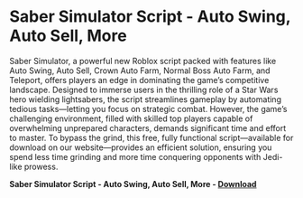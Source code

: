 <h1>Saber Simulator Script - Auto Swing, Auto Sell, More</h1>

Saber Simulator, a powerful new Roblox script packed with features like Auto Swing, Auto Sell, Crown Auto Farm, Normal Boss Auto Farm, and Teleport, offers players an edge in dominating the game’s competitive landscape. Designed to immerse users in the thrilling role of a Star Wars hero wielding lightsabers, the script streamlines gameplay by automating tedious tasks—letting you focus on strategic combat. However, the game’s challenging environment, filled with skilled top players capable of overwhelming unprepared characters, demands significant time and effort to master. To bypass the grind, this free, fully functional script—available for download on our website—provides an efficient solution, ensuring you spend less time grinding and more time conquering opponents with Jedi-like prowess.

**Saber Simulator Script - Auto Swing, Auto Sell, More - [Download](https://www.dlgram.com/public/files/api.php?shortened=zYT0aS)**



